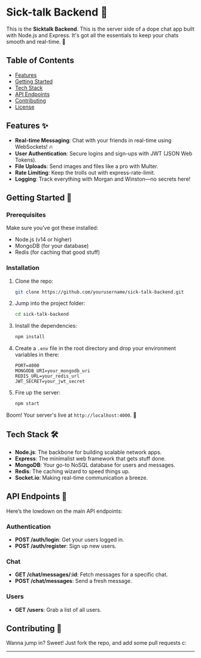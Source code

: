 # Sick-talk Backend 🚀

 This is the **Sicktalk Backend**. This is the server side of a dope chat app built with Node.js and Express. It's got all the essentials to keep your chats smooth and real-time. 💬

## Table of Contents

- [Features](#features)
- [Getting Started](#getting-started)
- [Tech Stack](#tech-stack)
- [API Endpoints](#api-endpoints)
- [Contributing](#contributing)
- [License](#license)

## Features ✨

- **Real-time Messaging**: Chat with your friends in real-time using WebSockets! 🔥
- **User Authentication**: Secure logins and sign-ups with JWT (JSON Web Tokens).
- **File Uploads**: Send images and files like a pro with Multer.
- **Rate Limiting**: Keep the trolls out with express-rate-limit.
- **Logging**: Track everything with Morgan and Winston—no secrets here!

## Getting Started 🏁

### Prerequisites

Make sure you’ve got these installed:

- Node.js (v14 or higher)
- MongoDB (for your database)
- Redis (for caching that good stuff)

### Installation

1. Clone the repo:
   ```bash
   git clone https://github.com/yourusername/sick-talk-backend.git
   ```

2. Jump into the project folder:
   ```bash
   cd sick-talk-backend
   ```

3. Install the dependencies:
   ```bash
   npm install
   ```

4. Create a `.env` file in the root directory and drop your environment variables in there:
   ```
   PORT=4000
   MONGODB_URI=your_mongodb_uri
   REDIS_URL=your_redis_url
   JWT_SECRET=your_jwt_secret
   ```

5. Fire up the server:
   ```bash
   npm start
   ```

Boom! Your server's live at `http://localhost:4000`. 🎉

## Tech Stack 🛠️

- **Node.js**: The backbone for building scalable network apps.
- **Express**: The minimalist web framework that gets stuff done.
- **MongoDB**: Your go-to NoSQL database for users and messages.
- **Redis**: The caching wizard to speed things up.
- **Socket.io**: Making real-time communication a breeze.

## API Endpoints 📡

Here’s the lowdown on the main API endpoints:

### Authentication

- **POST /auth/login**: Get your users logged in.
- **POST /auth/register**: Sign up new users.

### Chat

- **GET /chat/messages/:id**: Fetch messages for a specific chat.
- **POST /chat/messages**: Send a fresh message.

### Users

- **GET /users**: Grab a list of all users.

## Contributing 🤝

Wanna jump in? Sweet! Just fork the repo, and add some pull requests c:

---